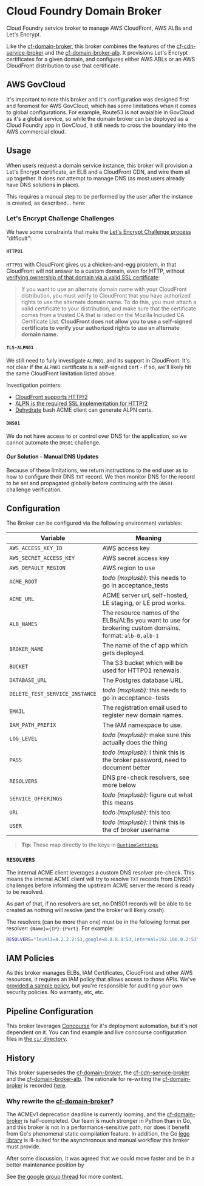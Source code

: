 # Cloud Foundry Domain Broker

Cloud Foundry service broker to manage AWS CloudFront, AWS ALBs and Let's Encrypt.

Like the [cf-domain-broker](https://github.com/18F/cf-domain-broker), this
broker combines the features of the
[cf-cdn-service-broker](https://github.com/18F/cf-cdn-service-broker) and
the [cf-domain-broker-alb](https://github.com/18F/cf-domain-broker-alb).  It
provisions Let's Encrypt certificates for a given domain, and configures
either AWS ABLs or an AWS CloudFront distribution to use that certificate.

## AWS GovCloud

It's important to note this broker and it's configuration was designed first
and foremost for AWS GovCloud, which has some limitations when it comes to
global configurations. For example, Route53 is not avaialble in GovCloud as
it's a global service, so while the domain broker can be deployed as a Cloud
Foundry app in GovCloud, it still needs to cross the boundary into the AWS
commercial cloud.

## Usage

When users request a domain service instance, this broker will provision a
Let's Encrypt certificate, an ELB and a CloudFront CDN, and wire them all up
together.  It does _not_ attempt to manage DNS (as most users already have DNS
solutions in place).

This requires a manual step to be performed by the user after the instance is
created, as described...  here:

### Let's Encrypt Challenge Challenges

We have some constraints that make the [Let's Encrypt Challenge
process](https://letsencrypt.org/docs/challenge-types/) "difficult":

#### `HTTP01`

`HTTP01` with CloudFront gives us a chicken-and-egg problem, in that CloudFront
will not answer to a custom domain, even for HTTP, without [verifying ownership
of that domain via a valid SSL
certificate](https://docs.aws.amazon.com/AmazonCloudFront/latest/DeveloperGuide/cnames-and-https-requirements.html#https-requirements-certificate-issuer):

> If you want to use an alternate domain name with your CloudFront
> distribution, you must verify to CloudFront that you have authorized rights
> to use the alternate domain name. To do this, you must attach a valid
> certificate to your distribution, and make sure that the certificate comes
> from a trusted CA that is listed on the Mozilla Included CA Certificate List.
> **CloudFront does not allow you to use a self-signed certificate to verify your
> authorized rights to use an alternate domain name.**

#### `TLS-ALPN01`

We still need to fully investigate `ALPN01`, and its support in CloudFront.
It's not clear if the `ALPN01` certificate is a self-signed cert - if so, we'll
likely hit the same CloudFront limitation listed above.

Investigation pointers:

* [CloudFront supports HTTP/2](https://aws.amazon.com/about-aws/whats-new/2016/09/amazon-cloudfront-now-supports-http2/)
* [ALPN is the required SSL implementation for HTTP/2](https://en.wikipedia.org/wiki/Application-Layer_Protocol_Negotiation)
* [Dehydrate](https://github.com/lukas2511/dehydrated/blob/master/docs/tls-alpn.md) bash ACME client can generate ALPN certs.

#### `DNS01`

We do not have access to or control over DNS for the application, so we cannot
automate the `DNS01` challenge.

#### Our Solution - Manual DNS Updates

Because of these limitations, we return instructions to the end user as to how
to configure their DNS `TXT` record.  We then monitor DNS for the record to be
set and propagated globally before continuing with the `DNS01` challenge
verification.

## Configuration

The Broker can be configured via the following environment variables:

Variable                       | Meaning
-------------------------------|------------------------------------------------------
`AWS_ACCESS_KEY_ID`            | AWS access key
`AWS_SECRET_ACCESS_KEY`        | AWS secret access key
`AWS_DEFAULT_REGION`           | AWS region to use
`ACME_ROOT`                    | _todo (mxplusb):_ this needs to go in acceptance_tests
`ACME_URL`                     | ACME server url, self-hosted, LE staging, or LE prod works.
`ALB_NAMES`                    | The resource names of the ELBs/ALBs you want to use for brokering custom domains. format: `alb-0,alb-1`
`BROKER_NAME`                  | The name of the cf app which gets deployed.
`BUCKET`                       | The S3 bucket which will be used for HTTP01 renewals.
`DATABASE_URL`                 | The Postgres database URL.
`DELETE_TEST_SERVICE_INSTANCE` | _todo (mxplusb):_ this needs to go in acceptance-tests
`EMAIL`                        | The registration email used to register new domain names.
`IAM_PATH_PREFIX`              | The IAM namespace to use.
`LOG_LEVEL`                    | _todo (mxplusb):_ make sure this actually does the thing
`PASS`                         | _todo (mxplusb):_ I think this is the broker password, need to document better
`RESOLVERS`                    | DNS pre-check resolvers, see more below
`SERVICE_OFFERINGS`            | _todo (mxplusb):_ figure out what this means
`URL`                          | _todo (mxplusb):_ this too
`USER`                         | _todo (mxplusb):_ I think this is the cf broker username

> **Tip**: These map directly to the keys in [`RuntimeSettings`](/types/broker.go).

### `RESOLVERS`

The internal ACME client leverages a custom DNS resolver pre-check. This means
the internal ACME client will try to resolve `TXT` records from DNS01 challenges
before informing the upstream ACME server the record is ready to be resolved.

As part of that, if no resolvers are set, no DNS01 records will be able to be
created as nothing will resolve (and the broker will likely crash).

The resolvers (can be more than one) must be in the following format per resolver:
`{Name}={IP}:{Port}`. For example:

``` bash
RESOLVERS="level3=4.2.2.2:53,google=8.8.8.8:53,internal=192.168.0.2:53"
```

## IAM Policies

As this broker manages ELBs, IAM Certificates, CloudFront and other
AWS resources, it requires an IAM policy that allows access to those APIs.
We've [provided a sample policy](/doc/sample_iam_policy.json), but you're
responsible for auditing your own security policies. No warranty, etc, etc.

## Pipeline Configuration

This broker leverages [Concourse](https://concourse-ci.org) for it's deployment
automation, but it's not dependent on it.  You can find example and live
concourse configuration files in [the `ci/` directory](/ci).

## History

This broker supersedes the
[cf-domain-broker](https://github.com/18F/cf-domain-broker), the
[cf-cdn-service-broker](https://github.com/18F/cf-cdn-service-broker) and
the [cf-domain-broker-alb](https://github.com/18F/cf-domain-broker-alb).
The rationale for re-writing the
[cf-domain-broker](https://github.com/18F/cf-domain-broker) is recorded
[here](docs/rewrite.md).

### Why rewrite the [cf-domain-broker](https://github.com/18F/cf-domain-broker)?

The ACMEv1 deprecation deadline is currently looming, and the
[cf-domain-broker](https://github.com/18F/cf-domain-broker) is half-completed.
Our team is much stronger in Python than in Go, and this broker is not in a
performance-sensitive path, nor does it benefit from Go's phenomenal static
compilation feature.  In addition, the Go [lego
library](https://github.com/go-acme/lego) is ill-suited for the asynchronous
and manual workflow this broker must provide.

After some discussion, it was agreed that we could move faster and be in a
better maintenance position by

See [the google group
thread](https://groups.google.com/a/gsa.gov/forum/#!msg/cloud-gov-operations/3bxd4Mw3h1I/SO0BWnjKAQAJ)
for more context.
